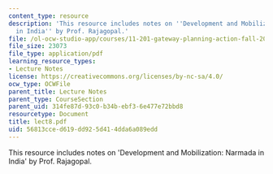 ```yaml
---
content_type: resource
description: 'This resource includes notes on ''Development and Mobilization: Narmada
  in India'' by Prof. Rajagopal.'
file: /ol-ocw-studio-app/courses/11-201-gateway-planning-action-fall-2005/56813cced619dd925d414dda6a089edd_lect8.pdf
file_size: 23073
file_type: application/pdf
learning_resource_types:
- Lecture Notes
license: https://creativecommons.org/licenses/by-nc-sa/4.0/
ocw_type: OCWFile
parent_title: Lecture Notes
parent_type: CourseSection
parent_uid: 314fe87d-93c0-b34b-ebf3-6e477e72bbd8
resourcetype: Document
title: lect8.pdf
uid: 56813cce-d619-dd92-5d41-4dda6a089edd
---
```

This resource includes notes on 'Development and Mobilization: Narmada in India' by Prof. Rajagopal.